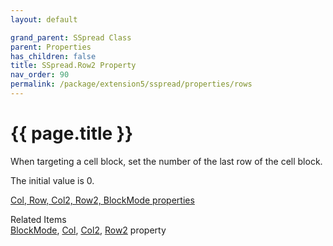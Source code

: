 ```yaml
---
layout: default

grand_parent: SSpread Class
parent: Properties
has_children: false
title: SSpread.Row2 Property
nav_order: 90
permalink: /package/extension5/sspread/properties/rows
---
```

# {{ page.title }}

When targeting a cell block, set the number of the last row of the cell block.

The initial value is 0.

<a href="package/extension5/sspread/#col-row-col2-row2-blockmode-properties">Col, Row, Col2, Row2, BlockMode properties</a>

Related Items<br>
<a href="/package/extension5/sspread/properties/blockmode">BlockMode</a>, <a href="/package/extension5/sspread/properties/col">Col</a>, <a href="/package/extension5/sspread/properties/col2">Col2</a>, <a href="/package/extension5/sspread/properties/row2">Row2</a> property